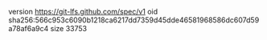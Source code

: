 version https://git-lfs.github.com/spec/v1
oid sha256:566c953c6090b1218ca6217dd7359d45dde46581968586dc607d59a78af6a9c4
size 33753
